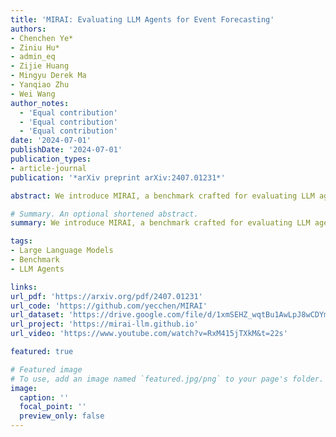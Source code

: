 ```yaml
---
title: 'MIRAI: Evaluating LLM Agents for Event Forecasting'
authors:
- Chenchen Ye* 
- Ziniu Hu* 
- admin_eq 
- Zijie Huang
- Mingyu Derek Ma
- Yanqiao Zhu
- Wei Wang
author_notes:
  - 'Equal contribution'
  - 'Equal contribution'
  - 'Equal contribution'
date: '2024-07-01'
publishDate: '2024-07-01'
publication_types:
- article-journal
publication: '*arXiv preprint arXiv:2407.01231*'

abstract: We introduce MIRAI, a benchmark crafted for evaluating LLM agents in temporal forecasting of international events with tool use and complex reasoning. With 59,161 unique events and 296,630 unique news articles, we curate a test set of 705 forecasting query-answer pairs.

# Summary. An optional shortened abstract.
summary: We introduce MIRAI, a benchmark crafted for evaluating LLM agents in temporal forecasting of international events with tool use and complex reasoning. With 59,161 unique events and 296,630 unique news articles, we curate a test set of 705 forecasting query-answer pairs.

tags:
- Large Language Models
- Benchmark
- LLM Agents

links:
url_pdf: 'https://arxiv.org/pdf/2407.01231'
url_code: 'https://github.com/yecchen/MIRAI'
url_dataset: 'https://drive.google.com/file/d/1xmSEHZ_wqtBu1AwLpJ8wCDYmT-jRpfrN/view'
url_project: 'https://mirai-llm.github.io'
url_video: 'https://www.youtube.com/watch?v=RxM415jTXkM&t=22s'

featured: true

# Featured image
# To use, add an image named `featured.jpg/png` to your page's folder.
image:
  caption: ''
  focal_point: ''
  preview_only: false
---
```

